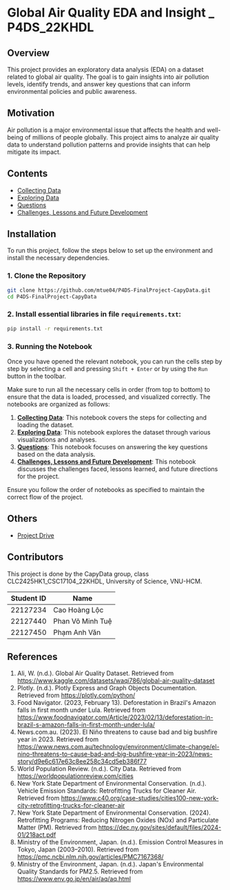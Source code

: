 # Global Air Quality EDA and Insight _ P4DS_22KHDL

## Overview
This project provides an exploratory data analysis (EDA) on a dataset related to global air quality. The goal is to gain insights into air pollution levels, identify trends, and answer key questions that can inform environmental policies and public awareness.

## Motivation
Air pollution is a major environmental issue that affects the health and well-being of millions of people globally. This project aims to analyze air quality data to understand pollution patterns and provide insights that can help mitigate its impact.

## Contents
- [Collecting Data](notebooks/1-collecting_data.ipynb)
- [Exploring Data](notebooks/2-eda_data.ipynb)
- [Questions](notebooks/3-question_analyzing.ipynb)
- [Challenges, Lessons and Future Development](notebooks/4-challenge_and_development.ipynb)

## Installation

To run this project, follow the steps below to set up the environment and install the necessary dependencies.

### 1. Clone the Repository

```bash
git clone https://github.com/mtue04/P4DS-FinalProject-CapyData.git
cd P4DS-FinalProject-CapyData
```

### 2. Install essential libraries in file `requirements.txt`:

```bash
pip install -r requirements.txt
```

### 3. Running the Notebook

Once you have opened the relevant notebook, you can run the cells step by step by selecting a cell and pressing `Shift + Enter` or by using the `Run` button in the toolbar.

Make sure to run all the necessary cells in order (from top to bottom) to ensure that the data is loaded, processed, and visualized correctly. The notebooks are organized as follows:

1. **[Collecting Data](notebooks/1-collecting_data.ipynb)**: This notebook covers the steps for collecting and loading the dataset.
2. **[Exploring Data](notebooks/2-eda_data.ipynb)**: This notebook explores the dataset through various visualizations and analyses.
3. **[Questions](notebooks/3-question_analyzing.ipynb)**: This notebook focuses on answering the key questions based on the data analysis.
4. **[Challenges, Lessons and Future Development](notebooks/4-challenge_and_development.ipynb)**: This notebook discusses the challenges faced, lessons learned, and future directions for the project.

Ensure you follow the order of notebooks as specified to maintain the correct flow of the project.


## Others
- [Project Drive](https://drive.google.com/drive/folders/1LnMBIxSfY-UkqbHtRNqMDWfc7anfXspi)

## Contributors
This project is done by the CapyData group, class CLC2425HK1_CSC17104_22KHDL, University of Science, VNU-HCM.

| Student ID | Name                   |
|------------|------------------------|
| 22127234   | Cao Hoàng Lộc          |
| 22127440   | Phan Võ Minh Tuệ       |
| 22127450   | Phạm Anh Văn           |

## References

1. Ali, W. (n.d.). Global Air Quality Dataset. Retrieved from https://www.kaggle.com/datasets/waqi786/global-air-quality-dataset
2. Plotly. (n.d.). Plotly Express and Graph Objects Documentation. Retrieved from https://plotly.com/python/
3. Food Navigator. (2023, February 13). Deforestation in Brazil's Amazon falls in first month under Lula. Retrieved from https://www.foodnavigator.com/Article/2023/02/13/deforestation-in-brazil-s-amazon-falls-in-first-month-under-lula/
4. News.com.au. (2023). El Niño threatens to cause bad and big bushfire year in 2023. Retrieved from https://www.news.com.au/technology/environment/climate-change/el-nino-threatens-to-cause-bad-and-big-bushfire-year-in-2023/news-story/d9e6c617e63c8ee258c34cd5eb386f77
5. World Population Review. (n.d.). City Data. Retrieved from https://worldpopulationreview.com/cities
6. New York State Department of Environmental Conservation. (n.d.). Vehicle Emission Standards: Retrofitting Trucks for Cleaner Air. Retrieved from https://www.c40.org/case-studies/cities100-new-york-city-retrofitting-trucks-for-cleaner-air
7. New York State Department of Environmental Conservation. (2024). Retrofitting Programs: Reducing Nitrogen Oxides (NOx) and Particulate Matter (PM). Retrieved from https://dec.ny.gov/sites/default/files/2024-01/218act.pdf
8. Ministry of the Environment, Japan. (n.d.). Emission Control Measures in Tokyo, Japan (2003–2010). Retrieved from https://pmc.ncbi.nlm.nih.gov/articles/PMC7167368/
9. Ministry of the Environment, Japan. (n.d.). Japan's Environmental Quality Standards for PM2.5. Retrieved from https://www.env.go.jp/en/air/aq/aq.html